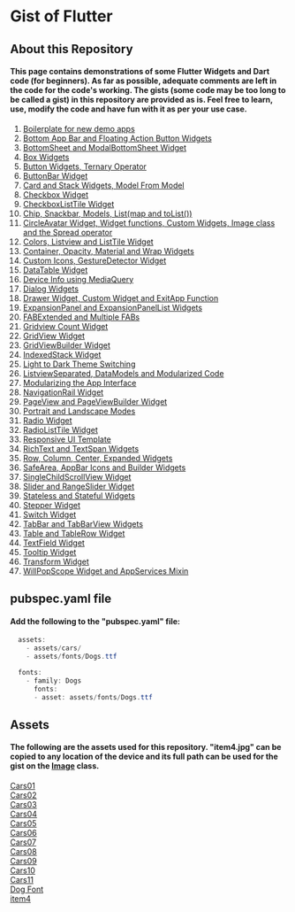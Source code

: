 # Gist of Flutter

## About this Repository

#### This page contains demonstrations of some Flutter Widgets and Dart code (for beginners). As far as possible, adequate comments are left in the code for the code's working. The gists (some code may be too long to be called a gist) in this repository are provided as is. Feel free to learn, use, modify the code and have fun with it as per your use case.

1) [Boilerplate for new demo apps](https://github.com/flutternoob/nGoFer/blob/master/Folders/Boilerplate%20for%20new%20demo%20apps/Boilerplate%20for%20new%20demo%20apps.md)  
2) [Bottom App Bar and Floating Action Button Widgets](https://github.com/flutternoob/nGoFer/blob/master/Folders/Bottom%20App%20Bar%20and%20Floating%20Action%20Button%20Widgets/Bottom%20App%20Bar%20and%20Floating%20Action%20Button%20Widgets.md)  
3) [BottomSheet and ModalBottomSheet Widget](https://github.com/flutternoob/nGoFer/blob/master/Folders/BottomSheet%20and%20ModalBottomSheet%20Widget/BottomSheet%20and%20ModalBottomSheet%20Widget.md)  
4) [Box Widgets](https://github.com/flutternoob/nGoFer/blob/master/Folders/Box%20Widgets/Box%20Widgets.md)  
5) [Button Widgets, Ternary Operator](https://github.com/flutternoob/nGoFer/blob/master/Folders/Button%20Widgets%2C%20Ternary%20Operator/Button%20Widgets%2C%20Ternary%20Operator.md)  
6) [ButtonBar Widget](https://github.com/flutternoob/nGoFer/blob/master/Folders/ButtonBar%20Widget/ButtonBar%20Widget.md)  
7) [Card and Stack Widgets, Model From Model](https://github.com/flutternoob/nGoFer/blob/master/Folders/Card%20and%20Stack%20Widgets%2C%20Model%20From%20Model/Card%20and%20Stack%20Widgets%2C%20Model%20From%20Model.md)  
8) [Checkbox Widget](https://github.com/flutternoob/nGoFer/blob/master/Folders/Checkbox%20Widget/Checkbox%20Widget.md)  
9) [CheckboxListTile Widget](https://github.com/flutternoob/nGoFer/blob/master/Folders/CheckboxListTile%20Widget/CheckboxListTile%20Widget.md)  
10) [Chip, Snackbar, Models, List(map and toList())](https://github.com/flutternoob/nGoFer/blob/master/Folders/Chip%2C%20Snackbar%2C%20Models%2C%20List(map%20and%20toList())/Chip%2C%20Snackbar%2C%20Models%2C%20List(map%20and%20toList()).md)  
11) [CircleAvatar Widget, Widget functions, Custom Widgets, Image class and the Spread operator](https://github.com/flutternoob/nGoFer/blob/master/Folders/CircleAvatar%20Widget%2C%20Widget%20functions%2C%20Custom%20Widgets%2C%20Image%20class%20and%20the%20Spread%20operator/CircleAvatar%20Widget%2C%20Widget%20functions%2C%20Custom%20Widgets%2C%20Image%20class%20and%20the%20Spread%20operator.md)  
12) [Colors, Listview and ListTile Widget](https://github.com/flutternoob/nGoFer/blob/master/Folders/Colors%2C%20Listview%20and%20ListTile%20Widget/Colors%2C%20Listview%20and%20ListTile%20Widget.md)  
13) [Container, Opacity, Material and Wrap Widgets](https://github.com/flutternoob/nGoFer/blob/master/Folders/Container%2C%20Opacity%2C%20Material%20and%20Wrap%20Widgets/Container%2C%20Opacity%2C%20Material%20and%20Wrap%20Widgets.md)  
14) [Custom Icons, GestureDetector Widget](https://github.com/flutternoob/nGoFer/blob/master/Folders/Custom%20Icons%2C%20GestureDetector%20Widget/Custom%20Icons%2C%20GestureDetector%20Widget.md)  
15) [DataTable Widget](https://github.com/flutternoob/nGoFer/blob/master/Folders/DataTable%20Widget/DataTable%20Widget.md)  
16) [Device Info using MediaQuery](https://github.com/flutternoob/nGoFer/blob/master/Folders/Device%20Info%20using%20MediaQuery/Device%20Info%20using%20MediaQuery.md)  
17) [Dialog Widgets](https://github.com/flutternoob/nGoFer/blob/master/Folders/Dialog%20Widgets/Dialog%20Widgets.md)  
18) [Drawer Widget, Custom Widget and ExitApp Function](https://github.com/flutternoob/nGoFer/blob/master/Folders/Drawer%20Widget%2C%20Custom%20Widget%20and%20ExitApp%20Function/Drawer%20Widget%2C%20Custom%20Widget%20and%20ExitApp%20Function.md)  
19) [ExpansionPanel and ExpansionPanelList Widgets](https://github.com/flutternoob/nGoFer/blob/master/Folders/ExpansionPanel%20and%20ExpansionPanelList%20Widgets/ExpansionPanel%20and%20ExpansionPanelList%20Widgets.md)  
20) [FABExtended and Multiple FABs](https://github.com/flutternoob/nGoFer/blob/master/Folders/FABExtended%20and%20Multiple%20FABs/FABExtended%20and%20Multiple%20FABs.md)  
21) [Gridview Count Widget](https://github.com/flutternoob/nGoFer/blob/master/Folders/Gridview%20Count%20Widget/Gridview%20Count%20Widget.md)  
22) [GridView Widget](https://github.com/flutternoob/nGoFer/blob/master/Folders/GridView%20Widget/GridView%20Widget.md)  
23) [GridViewBuilder Widget](https://github.com/flutternoob/nGoFer/blob/master/Folders/GridViewBuilder%20Widget/GridViewBuilder%20Widget.md)  
24) [IndexedStack Widget](https://github.com/flutternoob/nGoFer/blob/master/Folders/IndexedStack%20Widget/IndexedStack%20Widget.md)  
25) [Light to Dark Theme Switching](https://github.com/flutternoob/nGoFer/blob/master/Folders/Light%20to%20Dark%20Theme%20Switching/Light%20to%20Dark%20Theme%20Switching.md)  
26) [ListviewSeparated, DataModels and Modularized Code](https://github.com/flutternoob/nGoFer/blob/master/Folders/ListviewSeparated%2C%20DataModels%20and%20Modularized%20Code/ListviewSeparated%2C%20DataModels%20and%20Modularized%20Code.md)  
27) [Modularizing the App Interface](https://github.com/flutternoob/nGoFer/blob/master/Folders/Modularizing%20the%20App%20Interface/Modularizing%20the%20App%20Interface.md) 
28) [NavigationRail Widget](https://github.com/flutternoob/nGoFer/blob/master/Folders/NavigationRail%20Widget/NavigationRail%20Widget.md)  
29) [PageView and PageViewBuilder Widget](https://github.com/flutternoob/nGoFer/blob/master/Folders/PageView%20and%20PageViewBuilder%20Widget/PageView%20and%20PageViewBuilder%20Widget.md)  
30) [Portrait and Landscape Modes](https://github.com/flutternoob/nGoFer/blob/master/Folders/Portrait%20and%20Landscape%20Modes/Portrait%20and%20Landscape%20Modes.md)  
31) [Radio Widget](https://github.com/flutternoob/nGoFer/blob/master/Folders/Radio%20Widget/Radio%20Widget.md)  
32) [RadioListTile Widget](https://github.com/flutternoob/nGoFer/blob/master/Folders/RadioListTile%20Widget/RadioListTile%20Widget.md)  
33) [Responsive UI Template](https://github.com/flutternoob/nGoFer/blob/master/Folders/Responsive%20UI%20Template/Responsive%20UI%20Template.md)  
34) [RichText and TextSpan Widgets](https://github.com/flutternoob/nGoFer/blob/master/Folders/RichText%20and%20TextSpan%20Widgets/RichText%20and%20TextSpan%20Widgets.md)  
35) [Row, Column, Center, Expanded Widgets](https://github.com/flutternoob/nGoFer/blob/master/Folders/Row%2C%20Column%2C%20Center%2C%20Expanded%20Widgets/Row%2C%20Column%2C%20Center%2C%20Expanded%20Widgets.md)  
36) [SafeArea, AppBar Icons and Builder Widgets](https://github.com/flutternoob/nGoFer/blob/master/Folders/SafeArea%2C%20AppBar%20Icons%20and%20Builder%20Widgets/SafeArea%2C%20AppBar%20Icons%20and%20Builder%20widgets.md)  
37) [SingleChildScrollView Widget](https://github.com/flutternoob/nGoFer/blob/master/Folders/SingleChildScrollView%20Widget/SingleChildScrollView%20Widget.md)  
38) [Slider and RangeSlider Widget](https://github.com/flutternoob/nGoFer/blob/master/Folders/Slider%20and%20RangeSlider%20Widget/Slider%20and%20RangeSlider%20Widget.md)  
39) [Stateless and Stateful Widgets](https://github.com/flutternoob/nGoFer/blob/master/Folders/Stateless%20and%20Stateful%20Widgets/Stateless%20and%20Stateful%20Widgets.md)  
40) [Stepper Widget](https://github.com/flutternoob/nGoFer/blob/master/Folders/Stepper%20Widget/Stepper%20Widget.md)  
41) [Switch Widget](https://github.com/flutternoob/nGoFer/blob/master/Folders/Switch%20Widget/Switch%20Widget.md)  
42) [TabBar and TabBarView Widgets](https://github.com/flutternoob/nGoFer/blob/master/Folders/TabBar%20and%20TabBarView%20Widgets/TabBar%20and%20TabBarView%20Widgets.md)  
43) [Table and TableRow Widget](https://github.com/flutternoob/nGoFer/blob/master/Folders/Table%20and%20TableRow%20Widget/Table%20and%20TableRow%20Widget.md)  
44) [TextField Widget](https://github.com/flutternoob/nGoFer/blob/master/Folders/TextField%20Widget/TextField%20Widget.md)  
45) [Tooltip Widget](https://github.com/flutternoob/nGoFer/blob/master/Folders/Tooltip%20Widget/Tooltip%20Widget.md)  
46) [Transform Widget](https://github.com/flutternoob/nGoFer/blob/master/Folders/Transform%20Widget/Transform%20Widget.md)  
47) [WillPopScope Widget and AppServices Mixin](https://github.com/flutternoob/nGoFer/blob/master/Folders/WillPopScope%20Widget%20and%20AppServices%20Mixin/WillPopScope%20Widget%20and%20AppServices%20Mixin.md)  

## pubspec.yaml file

#### Add the following to the "pubspec.yaml" file:
```Java
  assets:
    - assets/cars/
    - assets/fonts/Dogs.ttf

  fonts:
    - family: Dogs
      fonts:
      - asset: assets/fonts/Dogs.ttf
```

## Assets

#### The following are the assets used for this repository. "item4.jpg" can be copied to any location of the device and its full path can be used for the gist on the [Image](https://github.com/flutternoob/nGoFer/blob/master/Folders/CircleAvatar%20Widget%2C%20Widget%20functions%2C%20Custom%20Widgets%2C%20Image%20class%20and%20the%20Spread%20operator/CircleAvatar%20Widget%2C%20Widget%20functions%2C%20Custom%20Widgets%2C%20Image%20class%20and%20the%20Spread%20operator.md) class.

[Cars01](https://github.com/flutternoob/nGoFer/blob/master/Folders/_Assets/cars/Cars01.jpg)  
[Cars02](https://github.com/flutternoob/nGoFer/blob/master/Folders/_Assets/cars/Cars02.jpg)  
[Cars03](https://github.com/flutternoob/nGoFer/blob/master/Folders/_Assets/cars/Cars03.jpg)  
[Cars04](https://github.com/flutternoob/nGoFer/blob/master/Folders/_Assets/cars/Cars04.jpg)  
[Cars05](https://github.com/flutternoob/nGoFer/blob/master/Folders/_Assets/cars/Cars05.jpg)  
[Cars06](https://github.com/flutternoob/nGoFer/blob/master/Folders/_Assets/cars/Cars06.jpg)  
[Cars07](https://github.com/flutternoob/nGoFer/blob/master/Folders/_Assets/cars/Cars07.jpg)  
[Cars08](https://github.com/flutternoob/nGoFer/blob/master/Folders/_Assets/cars/Cars08.jpg)  
[Cars09](https://github.com/flutternoob/nGoFer/blob/master/Folders/_Assets/cars/Cars09.jpg)  
[Cars10](https://github.com/flutternoob/nGoFer/blob/master/Folders/_Assets/cars/Cars10.jpg)  
[Cars11](https://github.com/flutternoob/nGoFer/blob/master/Folders/_Assets/cars/Cars11.jpg)  
[Dog Font](https://github.com/flutternoob/nGoFer/blob/master/Folders/_Assets/fonts/Dogs.ttf)  
[item4](https://github.com/flutternoob/nGoFer/blob/master/Folders/_Assets/item4.jpg)  
